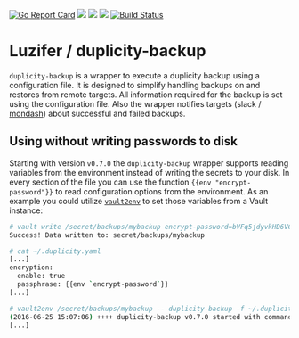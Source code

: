 [![Go Report Card](https://goreportcard.com/badge/github.com/Luzifer/duplicity-backup)](https://goreportcard.com/report/github.com/Luzifer/duplicity-backup)
![](https://badges.fyi/github/license/Luzifer/duplicity-backup)
![](https://badges.fyi/github/downloads/Luzifer/duplicity-backup)
![](https://badges.fyi/github/latest-release/Luzifer/duplicity-backup)
[![Build Status](https://travis-ci.org/Luzifer/duplicity-backup.svg?branch=master)](https://travis-ci.org/Luzifer/duplicity-backup)

# Luzifer / duplicity-backup

`duplicity-backup` is a wrapper to execute a duplicity backup using a configuration file. It is designed to simplify handling backups on and restores from remote targets. All information required for the backup is set using the configuration file. Also the wrapper notifies targets (slack / [mondash](https://mondash.org/)) about successful and failed backups.

## Using without writing passwords to disk

Starting with version `v0.7.0` the `duplicity-backup` wrapper supports reading variables from the environment instead of writing the secrets to your disk. In every section of the file you can use the function `{{env "encrypt-password"}}` to read configuration options from the environment. As an example you could utilize [`vault2env`](https://gobuilder.me/github.com/Luzifer/vault2env) to set those variables from a Vault instance:

```bash
# vault write /secret/backups/mybackup encrypt-password=bVFq5jdyvkHD6VCvSQUY
Success! Data written to: secret/backups/mybackup

# cat ~/.duplicity.yaml
[...]
encryption:
  enable: true
  passphrase: {{env `encrypt-password`}}
[...]

# vault2env /secret/backups/mybackup -- duplicity-backup -f ~/.duplicity.yaml backup
(2016-06-25 15:07:06) ++++ duplicity-backup v0.7.0 started with command 'backup'
[...]
```
